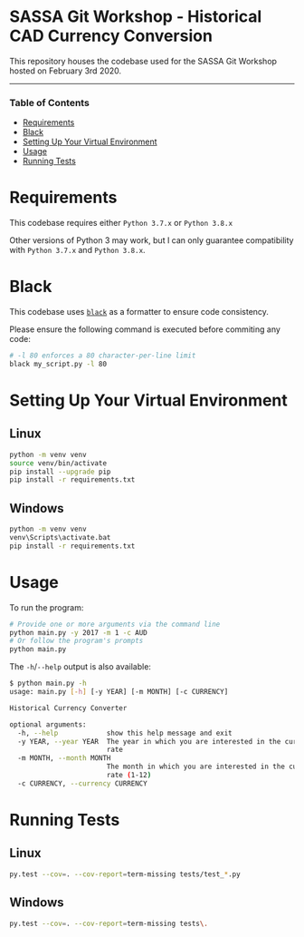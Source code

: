# SASSA Git Workshop - Historical CAD Currency Conversion

This repository houses the codebase used for the SASSA Git Workshop hosted on
February 3rd 2020.

---

### Table of Contents

* [Requirements](#Requirements)
* [Black](#Black)
* [Setting Up Your Virtual Environment](#Setting-Up-Your-Virtual-Environment)
* [Usage](#Usage)
* [Running Tests](#Running-Tests)

# Requirements

This codebase requires either `Python 3.7.x` or `Python 3.8.x`

Other versions of Python 3 may work, but I can only guarantee compatibility with `Python 3.7.x` and `Python 3.8.x`.

# Black

This codebase uses [`black`](https://black.readthedocs.io/en/stable/) as a
formatter to ensure code consistency.

Please ensure the following command is executed before commiting any code:

```sh
# -l 80 enforces a 80 character-per-line limit
black my_script.py -l 80
```

# Setting Up Your Virtual Environment

## Linux

```sh
python -m venv venv
source venv/bin/activate
pip install --upgrade pip
pip install -r requirements.txt
```

## Windows

```sh
python -m venv venv
venv\Scripts\activate.bat
pip install -r requirements.txt
```

# Usage

To run the program:

```sh
# Provide one or more arguments via the command line
python main.py -y 2017 -m 1 -c AUD
# Or follow the program's prompts
python main.py
```

The `-h`/`--help` output is also available:

```sh
$ python main.py -h
usage: main.py [-h] [-y YEAR] [-m MONTH] [-c CURRENCY]

Historical Currency Converter

optional arguments:
  -h, --help            show this help message and exit
  -y YEAR, --year YEAR  The year in which you are interested in the currency
                        rate
  -m MONTH, --month MONTH
                        The month in which you are interested in the currency
                        rate (1-12)
  -c CURRENCY, --currency CURRENCY
```

# Running Tests

## Linux
```sh
py.test --cov=. --cov-report=term-missing tests/test_*.py
```

## Windows
```sh
py.test --cov=. --cov-report=term-missing tests\.
```
